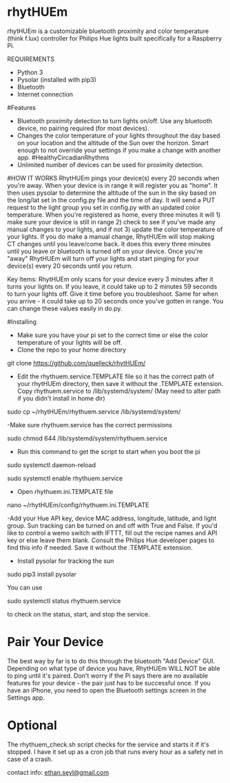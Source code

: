 # rhytHUEm

rhytHUEm is a customizable bluetooth proximity and color temperature (think f.lux) controller for Philips Hue lights built specifically for a Raspberry Pi. 

REQUIREMENTS
- Python 3
- Pysolar (installed with pip3)
- Bluetooth
- Internet connection

#Features
- Bluetooth proximity detection to turn lights on/off. Use any bluetooth device, no pairing required (for most devices).
- Changes the color temperature of your lights throughout the day based on your location and the altitude of the Sun over the horizon. Smart enough to not override your settings if you make a change with another app. #HealthyCircadianRhythms
- Unlimited number of devices can be used for proximity detection.


#HOW IT WORKS
RhytHUEm pings your device(s) every 20 seconds when you're away. When your device is in range it will register you as "home". It then uses pysolar to determine the altitude of the sun in the sky based on the long/lat set in the config.py file and the time of day. It will send a PUT request to the light group you set in config.py with an updated color temperature. When you're registered as home, every three minutes it will 1) make sure your device is still in range 2) check to see if you've made any manual changes to your lights, and if not 3) update the color temperature of your lights. If you do make a manual change, RhytHUEm will stop making CT changes until you leave/come back. It does this every three minutes until you leave or bluetooth is turned off on your device. Once you're "away" RhytHUEm will turn off your lights and start pinging for your device(s) every 20 seconds until you return.

Key Items: RhytHUEm only scans for your device every 3 minutes after it turns your lights on. If you leave, it could take up to 2 minutes 59 seconds to turn your lights off. Give it time before you troubleshoot. Same for when you arrive - it could take up to 20 seconds once you've gotten in range. You can change these values easily in do.py.

#Installing
- Make sure you have your pi set to the correct time or else the color temperature of your lights will be off.
- Clone the repo to your home directory 

git clone https://github.com/quelleck/rhytHUEm/
- Edit the rhythuem.service.TEMPLATE file so it has the correct path of your rhytHUEm directory, then save it without the .TEMPLATE extension. Copy rhythuem.service to /lib/systemd/system/ (May need to alter path if you didn't install in home dir)

sudo cp ~/rhytHUEm/rhythuem.service /lib/systemd/system/

-Make sure rhythuem.service has the correct permissions

sudo chmod 644 /lib/systemd/system/rhythuem.service
- Run this command to get the script to start when you boot the pi 

sudo systemctl daemon-reload

sudo systemctl enable rhythuem.service
- Open rhythuem.ini.TEMPLATE file 

nano ~/rhytHUEm/config/rhythuem.ini.TEMPLATE

-Add your Hue API key, device MAC address, longitude, latitude, and light group. Sun tracking can be turned on and off with True and False. If you'd like to control a wemo switch with IFTTT, fill out the recipe names and API key or else leave them blank. Consult the Philips Hue developer pages to find this info if needed. Save it without the .TEMPLATE extension.


- Install pysolar for tracking the sun


sudo pip3 install pysolar


You can use 

sudo systemctl status rhythuem.service

to check on the status, start, and stop the service.

# Pair Your Device
The best way by far is to do this through the bluetooth "Add Device" GUI. Depending on what type of device you have, RhytHUEm WILL NOT be able to ping until it's paired. Don't worry if the Pi says there are no available features for your device - the pair just has to be successful once. If you have an iPhone, you need to open the Bluetooth settings screen in the Settings app.

# Optional
The rhythuem_check.sh script checks for the service and starts it if it's stopped. I have it set up as a cron job that runs every hour as a safety net in case of a crash.

contact info: ethan.seyl@gmail.com
